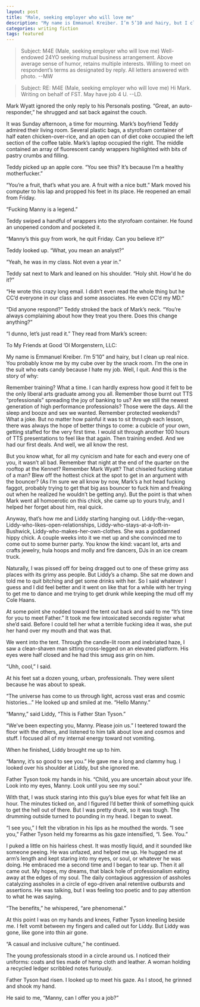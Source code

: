 ```yaml
---
layout: post
title: "Male, seeking employer who will love me"
description: "My name is Emmanuel Kreiber. I’m 5’10 and hairy, but I clean up real nice. You probably know me by my cube over by the snack room. I’m the one in the suit who eats candy because I hate my job."
categories: writing fiction
tags: featured
---
```


> Subject: M4E (Male, seeking employer who will love me)
> Well-endowed 24YO seeking mutual business arrangement. Above average sense of humor, retains multiple interests. Willing to meet on respondent’s terms as designated by reply. All letters answered with photo.
> --MW

> Subject: RE: M4E (Male, seeking employer who will love me)
> Hi Mark. Writing on behalf of FST. May have job 4 U.
> --LD.

Mark Wyatt ignored the only reply to his Personals posting. “Great, an auto-responder,” he shrugged and sat back against the couch.

It was Sunday afternoon, a time for mourning. Mark’s boyfriend Teddy admired their living room. Several plastic bags, a styrofoam container of half eaten chicken-over-rice, and an open can of diet coke occupied the left section of the coffee table. Mark’s laptop occupied the right. The middle contained an array of fluorescent candy wrappers highlighted with bits of pastry crumbs and filling.

Teddy picked up an apple core. “You see this? It’s because I’m a healthy motherfucker.”

“You’re a fruit, that’s what you are. A fruit with a nice butt.”
Mark moved his computer to his lap and propped his feet in its place. He reopened an email from Friday.

“Fucking Manny is a legend.”

Teddy swiped a handful of wrappers into the styrofoam container. He found an unopened condom and pocketed it.

“Manny’s this guy from work, he quit Friday. Can you believe it?”

Teddy looked up. “What, you mean an analyst?”

“Yeah, he was in my class. Not even a year in.”

Teddy sat next to Mark and leaned on his shoulder. “Holy shit. How'd he do it?”

“He wrote this crazy long email. I didn’t even read the whole thing but he CC’d everyone in our class and some associates. He even CC’d my MD.”

“Did anyone respond?” Teddy stroked the back of Mark’s neck. “You’re always complaining about how they treat you there. Does this change anything?”

“I dunno, let’s just read it.” They read from Mark’s screen:

To My Friends at Good ’Ol Morgenstern, LLC:

My name is Emmanuel Kreiber. I’m 5’10” and hairy, but I clean up real nice. You probably know me by my cube over by the snack room. I’m the one in the suit who eats candy because I hate my job. Well, I quit. And this is the story of why:

Remember training? What a time. I can hardly express how good it felt to be the only liberal arts graduate among you all. Remember those burnt out TTS “professionals” spreading the joy of banking to us? Are we still the newest generation of high performance professionals? Those were the days. All the sleep and booze and sex we wanted. Remember protected weekends? What a joke. But no matter how painful it was to sit through each lesson, there was always the hope of better things to come: a cubicle of your own, getting staffed for the very first time. I would sit through another 100 hours of TTS presentations to feel like that again. Then training ended. And we had our first deals. And well, we all know the rest.

But you know what, for all my cynicism and hate for each and every one of you, it wasn’t all bad. Remember that night at the end of the quarter on the rooftop at the Kennet? Remember Mark Wyatt? That chiseled fucking statue of a man?  Blew off the hottest chick at the spot to get in an argument with the bouncer? (As I’m sure we all know by now, Mark’s a hot head fucking faggot, probably trying to get that big ass bouncer to fuck him and freaking out when he realized he wouldn’t be getting any). But the point is that when Mark went all homoerotic on this chick, she came up to yours truly, and I helped her forget about him, real quick.

Anyway, that’s how me and Liddy starting hanging out. Liddy-the-vegan, Liddy-who-likes-open-relationships, Liddy-who-stays-at-a-loft-in-Bushwick, Liddy-who-makes-her-own-clothes. She was a goddamned hippy chick. A couple weeks into it we met up and she convinced me to come out to some burner party. You know the kind: vacant lot, arts and crafts jewelry, hula hoops and molly and fire dancers, DJs in an ice cream truck.

Naturally, I was pissed off for being dragged out to one of these grimy ass places with its grimy ass people. But Liddy’s a champ. She sat me down and told me to quit bitching and get some drinks with her. So I said whatever I guess and I did feel better and it went on like that for a while with her trying to get me to dance and me trying to get drunk while keeping the mud off my Cole Haans.

At some point she nodded toward the tent out back and said to me “It’s time for you to meet Father.” It took me few intoxicated seconds register what she’d said. Before I could tell her what a terrible fucking idea it was, she put her hand over my mouth and that was that.

We went into the tent. Through the candle-lit room and inebriated haze, I saw a clean-shaven man sitting cross-legged on an elevated platform. His eyes were half closed and he had this smug ass grin on him.

“Uhh, cool,” I said.

At his feet sat a dozen young, urban, professionals. They were silent because he was about to speak.

“The universe has come to us through light, across vast eras and cosmic histories…” He looked up and smiled at me. “Hello Manny.”

“Manny,” said Liddy, “This is Father Stan Tyson.”

“We’ve been expecting you, Manny. Please join us.” I teetered toward the floor with the others, and listened to him talk about love and cosmos and stuff. I focused all of my internal energy toward not vomiting.

When he finished, Liddy brought me up to him.

“Manny, it’s so good to see you.” He gave me a long and clammy hug. I looked over his shoulder at Liddy, but she ignored me.

Father Tyson took my hands in his. “Child, you are uncertain about your life. Look into my eyes, Manny. Look until you see my soul.”

With that, I was stuck staring into this guy’s blue eyes for what felt like an hour. The minutes ticked on, and I figured I’d better think of something quick to get the hell out of there. But I was pretty drunk, so it was tough. The drumming outside turned to pounding in my head. I began to sweat.

“I see you,” I felt the vibration in his lips as he mouthed the words. “I see you,” Father Tyson held my forearms as his gaze intensified, “I. See. You.”

I puked a little on his hairless chest. It was mostly liquid, and it sounded like someone peeing. He was unfazed, and helped me up. He hugged me at arm’s length and kept staring into my eyes, or soul, or whatever he was doing. He embraced me a second time and I began to tear up. Then it all came out. My hopes, my dreams, that black hole of professionalism eating away at the edges of my soul. The daily contagious aggression of assholes catalyzing assholes in a circle of ego-driven anal retentive outbursts and assertions. He was talking, but I was feeling too poetic and to pay attention to what he was saying.

“The benefits,” he whispered, “are phenomenal.”

At this point I was on my hands and knees, Father Tyson kneeling beside me. I felt vomit between my fingers and called out for Liddy. But Liddy was gone, like gone into thin air gone.

“A casual and inclusive culture,” he continued.

The young professionals stood in a circle around us. I noticed their uniforms: coats and ties made of hemp cloth and leather. A woman holding a recycled ledger scribbled notes furiously.

Father Tyson had risen. I looked up to meet his gaze. As I stood, he grinned and shook my hand.

He said to me, “Manny, can I offer you a job?”
